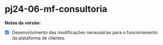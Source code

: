 # pj24-06-mf-consultoria

**Notas da versão:**

- [x] Desenvolvimento das modificações necessárias para o funcionamento da plataforma de clientes.

